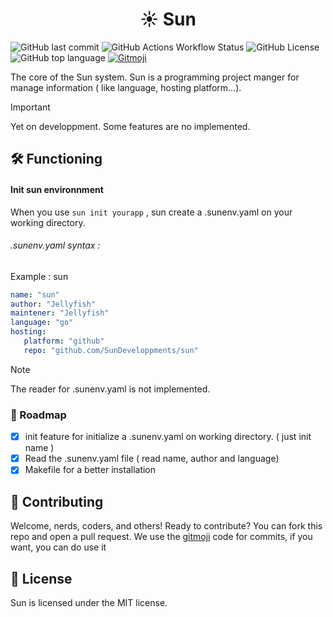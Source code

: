 <h1 style="text-align: center">☀️ Sun</h1> 

![GitHub last commit](https://img.shields.io/github/last-commit/SunDeveloppments/sun)
![GitHub Actions Workflow Status](https://img.shields.io/github/actions/workflow/status/SunDeveloppments/sun/go-tests.yml)
![GitHub License](https://img.shields.io/github/license/SunDeveloppments/sun)
![GitHub top language](https://img.shields.io/github/languages/top/SunDeveloppments/sun)
<a href="https://gitmoji.dev">
  <img
    src="https://img.shields.io/badge/gitmoji-%20😜%20😍-FFDD67.svg?style=flat-square"
    alt="Gitmoji"
  />
</a>

The core of the Sun system. Sun is a programming project manger for manage information ( like language, hosting platform...). 

> [!IMPORTANT]
> Yet on developpment. Some features are no implemented.

## 🛠️ Functioning

#### Init sun environnment

When you use `sun init yourapp` , sun create a .sunenv.yaml on your working directory. 

###### *.sunenv.yaml* syntax :  

Example : sun

```yaml  
name: "sun"  
author: "Jellyfish"  
maintener: "Jellyfish"  
language: "go"  
hosting:  
   platform: "github"  
   repo: "github.com/SunDeveloppments/sun"   
```  

> [!NOTE]
> The reader for .sunenv.yaml is not implemented.

### 🚀 Roadmap

- [x] init feature for initialize a .sunenv.yaml on working directory. ( just init name )
- [x] Read the .sunenv.yaml file ( read name, author and language)
- [x] Makefile for a better installation

## 👋 Contributing 

Welcome, nerds, coders, and others! Ready to contribute? You can fork this repo and open a pull request. We use the [gitmoji](https://gitmoji.dev) code for commits, if you want, you can do use it

## 📜 License

Sun is licensed under the MIT license.
